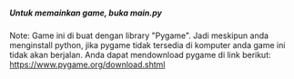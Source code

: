 <h5>Untuk memainkan game, buka <i>main.py</i></h5>

Note: Game ini di buat dengan library "Pygame". Jadi meskipun anda menginstall python, jika pygame tidak tersedia di komputer anda game ini tidak akan berjalan.
      Anda dapat mendownload pygame di link berikut: https://www.pygame.org/download.shtml
